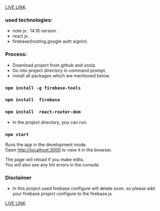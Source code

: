 
[LIVE LINK](https://signauth-react.web.app/).
### used technologies: ###
* note js : 14.16 version .
* react js .
* firebase(hosting,google auth signin).

### Process: ###
* Download project from github and unzip.
* Go into project directory in command prompt.
* install all packages which are mentioned below.
### `npm install -g firebase-tools`
### `npm install  firebase`
### `npm install  react-router-dom`

* In the project directory, you can run:
### `npm start`

Runs the app in the development mode.\
Open [http://localhost:3000](http://localhost:3000) to view it in the browser.

The page will reload if you make edits.\
You will also see any lint errors in the console.

### Disclaimer ###
* In this project used firebase configure will delate soon. so please add your firebase project configure to the firebase.js


[LIVE LINK](https://signauth-react.web.app/)
